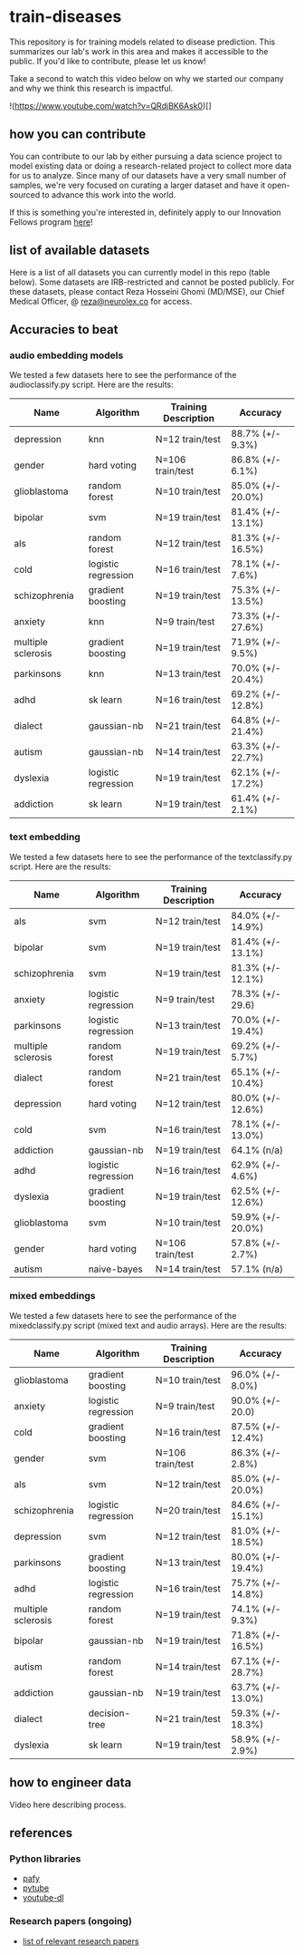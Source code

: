 # train-diseases

This repository is for training models related to disease prediction. This summarizes our lab's work in this area and makes it accessible to the public. If you'd like to contribute, please let us know! 

Take a second to watch this video below on why we started our company and why we think this research is impactful. 

!(https://www.youtube.com/watch?v=QRdjBK6Ask0)[]

## how you can contribute

You can contribute to our lab by either pursuing a data science project to model existing data or doing a research-related project to collect more data for us to analyze. Since many of our datasets have a very small number of samples, we're very focused on curating a larger dataset and have it open-sourced to advance this work into the world. 

If this is something you're interested in, definitely apply to our Innovation Fellows program [here](http://innovate.neurolex.co)!

## list of available datasets 

Here is a list of all datasets you can currently model in this repo (table below). Some datasets are IRB-restricted and cannot be posted publicly. For these datasets, please contact Reza Hosseini Ghomi (MD/MSE), our Chief Medical Officer, @ reza@neurolex.co for access.

## Accuracies to beat 

### audio embedding models

We tested a few datasets here to see the performance of the audioclassify.py script. Here are the results:

| **Name**       | **Algorithm** | **Training Description** | **Accuracy**          |
| ------------- |-------------|-------------|-------------|
|depression|knn|N=12 train/test|88.7% (+/- 9.3%)|
|gender|hard voting|N=106 train/test|86.8% (+/- 6.1%)|
|glioblastoma|random forest|N=10 train/test|85.0% (+/- 20.0%)|
|bipolar|svm|N=19 train/test|81.4% (+/- 13.1%)|
|als|random forest|N=12 train/test|81.3% (+/- 16.5%)|
|cold|logistic regression|N=16 train/test|78.1% (+/- 7.6%)|
|schizophrenia|gradient boosting| N=19 train/test | 75.3% (+/- 13.5%)|
|anxiety|knn|N=9 train/test|73.3% (+/- 27.6%)|
|multiple sclerosis|gradient boosting|N=19 train/test|71.9% (+/- 9.5%)|
|parkinsons|knn| N=13 train/test | 70.0% (+/- 20.4%)|
|adhd|sk learn|N=16 train/test|69.2% (+/- 12.8%)| 
|dialect|gaussian-nb|N=21 train/test|64.8% (+/- 21.4%)|
|autism|gaussian-nb|N=14 train/test|63.3% (+/- 22.7%)|
|dyslexia|logistic regression|N=19 train/test|62.1% (+/- 17.2%)|
|addiction|sk learn|N=19 train/test|61.4% (+/- 2.1%)|

### text embedding

We tested a few datasets here to see the performance of the textclassify.py script. Here are the results:

| **Name**       | **Algorithm** | **Training Description** | **Accuracy**          |
| ------------- |-------------|-------------|-------------|
|als|svm|N=12 train/test|84.0% (+/- 14.9%)|
|bipolar|svm|N=19 train/test|81.4% (+/- 13.1%)|
|schizophrenia|svm| N=19 train/test | 81.3% (+/- 12.1%)|
|anxiety|logistic regression|N=9 train/test|78.3% (+/- 29.6)|
|parkinsons|logistic regression| N=13 train/test | 70.0% (+/- 19.4%)|
|multiple sclerosis|random forest|N=19 train/test|69.2% (+/- 5.7%)|
|dialect|random forest|N=21 train/test|65.1% (+/- 10.4%)|
|depression|hard voting|N=12 train/test|80.0% (+/- 12.6%)|
|cold|svm|N=16 train/test|78.1% (+/- 13.0%)|
|addiction|gaussian-nb|N=19 train/test|64.1% (n/a)|
|adhd|logistic regression|N=16 train/test|62.9% (+/- 4.6%)|
|dyslexia|gradient boosting|N=19 train/test|62.5% (+/- 12.6%)|
|glioblastoma|svm|N=10 train/test|59.9% (+/- 20.0%)|
|gender|hard voting|N=106 train/test|57.8% (+/- 2.7%)|
|autism|naive-bayes|N=14 train/test|57.1% (n/a)|

### mixed embeddings

We tested a few datasets here to see the performance of the mixedclassify.py script (mixed text and audio arrays). Here are the results:

| **Name**       | **Algorithm** | **Training Description** | **Accuracy**          |
| ------------- |-------------|-------------|-------------|
|glioblastoma|gradient boosting|N=10 train/test|96.0% (+/- 8.0%)|
|anxiety|logistic regression|N=9 train/test|90.0% (+/- 20.0)|
|cold|gradient boosting|N=16 train/test|87.5% (+/- 12.4%)|
|gender|svm|N=106 train/test|86.3% (+/- 2.8%)|
|als|svm|N=12 train/test|85.0% (+/- 20.0%)|
|schizophrenia|logistic regression| N=20 train/test | 84.6% (+/- 15.1%)|
|depression|svm|N=12 train/test|81.0% (+/- 18.5%)|
|parkinsons|gradient boosting| N=13 train/test | 80.0% (+/- 19.4%)|
|adhd|logistic regression|N=16 train/test|75.7% (+/- 14.8%)| 
|multiple sclerosis|random forest|N=19 train/test|74.1% (+/- 9.3%)|
|bipolar|gaussian-nb|N=19 train/test|71.8% (+/- 16.5%)|
|autism|random forest|N=14 train/test|67.1% (+/- 28.7%)|
|addiction|gaussian-nb|N=19 train/test|63.7% (+/- 13.0%)|
|dialect|decision-tree|N=21 train/test|59.3% (+/- 18.3%)|
|dyslexia|sk learn|N=19 train/test|58.9% (+/- 2.9%)|

## how to engineer data 

Video here describing process.

## references

### Python libraries 
* [pafy](https://pythonhosted.org/Pafy/)
* [pytube](https://github.com/nficano/pytube)
* [youtube-dl](https://github.com/rg3/youtube-dl)

### Research papers (ongoing)
* [list of relevant research papers]()

